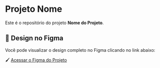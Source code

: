 # Projeto Nome

Este é o repositório do projeto **Nome do Projeto**.  

## 🎨 Design no Figma

Você pode visualizar o design completo no Figma clicando no link abaixo:  

🖌️ [Acessar o Figma do Projeto](https://www.figma.com/design/7USd6CQf61l5yIc5HWCRpl/Untitled?node-id=0-1&t=Z4tqwcGgkVw3x7Cc-1)
